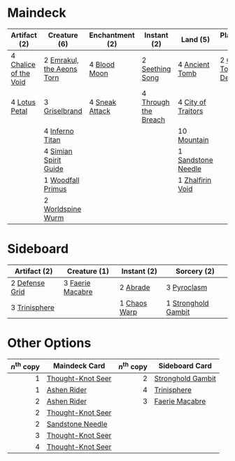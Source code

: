 
# Maindeck

|                                          Artifact (2)                                          |                                           Creature (6)                                           |                                    Enchantment (2)                                    |                                          Instant (2)                                          |                                          Land (5)                                           |                                           Planeswalker (1)                                            |
|------------------------------------------------------------------------------------------------|--------------------------------------------------------------------------------------------------|---------------------------------------------------------------------------------------|-----------------------------------------------------------------------------------------------|---------------------------------------------------------------------------------------------|-------------------------------------------------------------------------------------------------------|
|4 [Chalice of the Void](http://gatherer.wizards.com/Pages/Card/Details.aspx?multiverseid=370411)|2 [Emrakul, the Aeons Torn](http://gatherer.wizards.com/Pages/Card/Details.aspx?multiverseid=None)|4 [Blood Moon](http://gatherer.wizards.com/Pages/Card/Details.aspx?multiverseid=370419)|2 [Seething Song](http://gatherer.wizards.com/Pages/Card/Details.aspx?multiverseid=243487)     |4 [Ancient Tomb](http://gatherer.wizards.com/Pages/Card/Details.aspx?multiverseid=382842)    |2 [Chandra, Torch of Defiance](http://gatherer.wizards.com/Pages/Card/Details.aspx?multiverseid=417683)|
|4 [Lotus Petal](http://gatherer.wizards.com/Pages/Card/Details.aspx?multiverseid=420602)        |3 [Griselbrand](http://gatherer.wizards.com/Pages/Card/Details.aspx?multiverseid=None)            |4 [Sneak Attack](http://gatherer.wizards.com/Pages/Card/Details.aspx?multiverseid=None)|4 [Through the Breach](http://gatherer.wizards.com/Pages/Card/Details.aspx?multiverseid=430684)|4 [City of Traitors](http://gatherer.wizards.com/Pages/Card/Details.aspx?multiverseid=397543)|                                                                                                       |
|                                                                                                |4 [Inferno Titan](http://gatherer.wizards.com/Pages/Card/Details.aspx?multiverseid=None)          |                                                                                       |                                                                                               |10 [Mountain](http://gatherer.wizards.com/Pages/Card/Details.aspx?multiverseid=439604)       |                                                                                                       |
|                                                                                                |4 [Simian Spirit Guide](http://gatherer.wizards.com/Pages/Card/Details.aspx?multiverseid=442137)  |                                                                                       |                                                                                               |1 [Sandstone Needle](http://gatherer.wizards.com/Pages/Card/Details.aspx?multiverseid=19645) |                                                                                                       |
|                                                                                                |1 [Woodfall Primus](http://gatherer.wizards.com/Pages/Card/Details.aspx?multiverseid=370406)      |                                                                                       |                                                                                               |1 [Zhalfirin Void](http://gatherer.wizards.com/Pages/Card/Details.aspx?multiverseid=443137)  |                                                                                                       |
|                                                                                                |2 [Worldspine Wurm](http://gatherer.wizards.com/Pages/Card/Details.aspx?multiverseid=253575)      |                                                                                       |                                                                                               |                                                                                             |                                                                                                       |


# Sideboard

|                                      Artifact (2)                                       |                                       Creature (1)                                        |                                      Instant (2)                                      |                                         Sorcery (2)                                         |
|-----------------------------------------------------------------------------------------|-------------------------------------------------------------------------------------------|---------------------------------------------------------------------------------------|---------------------------------------------------------------------------------------------|
|2 [Defense Grid](http://gatherer.wizards.com/Pages/Card/Details.aspx?multiverseid=425805)|3 [Faerie Macabre](http://gatherer.wizards.com/Pages/Card/Details.aspx?multiverseid=370410)|2 [Abrade](http://gatherer.wizards.com/Pages/Card/Details.aspx?multiverseid=430772)    |3 [Pyroclasm](http://gatherer.wizards.com/Pages/Card/Details.aspx?multiverseid=None)         |
|3 [Trinisphere](http://gatherer.wizards.com/Pages/Card/Details.aspx?multiverseid=425823) |                                                                                           |1 [Chaos Warp](http://gatherer.wizards.com/Pages/Card/Details.aspx?multiverseid=382883)|1 [Stronghold Gambit](http://gatherer.wizards.com/Pages/Card/Details.aspx?multiverseid=21357)|


# Other Options

|*n*<sup>th</sup> copy|                                       Maindeck Card                                        |*n*<sup>th</sup> copy|                                      Sideboard Card                                       |
|--------------------:|--------------------------------------------------------------------------------------------|--------------------:|-------------------------------------------------------------------------------------------|
|                    1|[Thought-Knot Seer](http://gatherer.wizards.com/Pages/Card/Details.aspx?multiverseid=407519)|                    2|[Stronghold Gambit](http://gatherer.wizards.com/Pages/Card/Details.aspx?multiverseid=21357)|
|                    1|[Ashen Rider](http://gatherer.wizards.com/Pages/Card/Details.aspx?multiverseid=373689)      |                    4|[Trinisphere](http://gatherer.wizards.com/Pages/Card/Details.aspx?multiverseid=425823)     |
|                    2|[Ashen Rider](http://gatherer.wizards.com/Pages/Card/Details.aspx?multiverseid=373689)      |                    3|[Faerie Macabre](http://gatherer.wizards.com/Pages/Card/Details.aspx?multiverseid=370410)  |
|                    2|[Thought-Knot Seer](http://gatherer.wizards.com/Pages/Card/Details.aspx?multiverseid=407519)|                     |                                                                                           |
|                    2|[Sandstone Needle](http://gatherer.wizards.com/Pages/Card/Details.aspx?multiverseid=19645)  |                     |                                                                                           |
|                    3|[Thought-Knot Seer](http://gatherer.wizards.com/Pages/Card/Details.aspx?multiverseid=407519)|                     |                                                                                           |
|                    4|[Thought-Knot Seer](http://gatherer.wizards.com/Pages/Card/Details.aspx?multiverseid=407519)|                     |                                                                                           |

